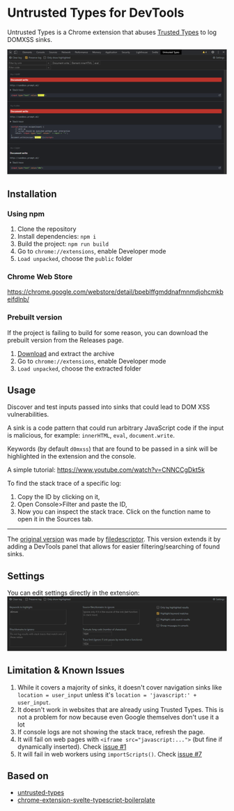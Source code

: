 # Untrusted Types for DevTools
Untrusted Types is a Chrome extension that abuses [Trusted Types](https://w3c.github.io/webappsec-trusted-types/dist/spec/) to log DOMXSS sinks. 

![Untrusted Types for DevTools](docs/ui.png)

## Installation
### Using npm
1. Clone the repository 
2. Install dependencies: `npm i`
3. Build the project: `npm run build`
4. Go to `chrome://extensions`, enable Developer mode
5. `Load unpacked`, choose the `public` folder

### Chrome Web Store 
https://chrome.google.com/webstore/detail/bpeblffgmddnafmnmdjohcmkbeifdlnb/

### Prebuilt version
If the project is failing to build for some reason, you can download the prebuilt version from the Releases page.
1. [Download](https://github.com/filedescriptor/untrusted-types/releases/) and extract the archive
2. Go to `chrome://extensions`, enable Developer mode
3. `Load unpacked`, choose the extracted folder


## Usage
Discover and test inputs passed into sinks that could lead to DOM XSS vulnerabilities.

A sink is a code pattern that could run arbitrary JavaScript code if the input is malicious, for example: `innerHTML`, `eval`, `document.write`.

Keywords (by default `d0mxss`) that are found to be passed in a sink will be highlighted in the extension and the console.

A simple tutorial: https://www.youtube.com/watch?v=CNNCCgDkt5k


To find the stack trace of a specific log:
1. Copy the ID by clicking on it,
2. Open Console>Filter and paste the ID,
3. Now you can inspect the stack trace. Click on the function name to open it in the Sources tab.

----

The [original version](https://github.com/filedescriptor/untrusted-types/tree/old) was made by [filedescriptor](https://github.com/filedescriptor). This version extends it by adding a DevTools panel that allows for easier filtering/searching of found sinks. 

## Settings
You can edit settings directly in the extension:
![Settings](docs/settings.png)


## Limitation & Known Issues
1. While it covers a majority of sinks, it doesn't cover navigation sinks like `location = user_input` unless it's `location = 'javascript:' + user_input`. 
2. It doesn't work in websites that are already using Trusted Types. This is not a problem for now because even Google themselves don't use it a lot
3. If console logs are not showing the stack trace, refresh the page.
4. It will fail on web pages with `<iframe src="javascript:...">` (but fine if dynamically inserted). Check [issue #1](https://github.com/filedescriptor/untrusted-types/issues/1)
5. It will fail in web workers using `importScripts()`. Check [issue #7](https://github.com/filedescriptor/untrusted-types/issues/7)

## Based on
- [untrusted-types](https://github.com/filedescriptor/untrusted-types/tree/old)
- [chrome-extension-svelte-typescript-boilerplate](https://github.com/NekitCorp/chrome-extension-svelte-typescript-boilerplate)

